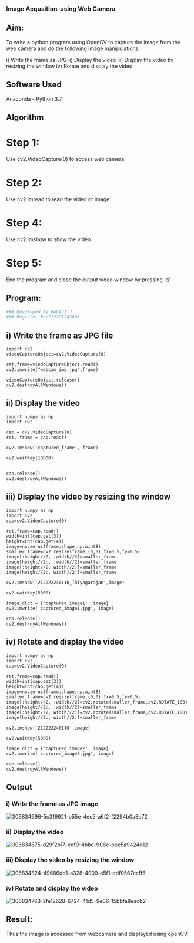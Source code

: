 ### Image Acqusition-using Web Camera
## Aim:
 
To write a python program using OpenCV to capture the image from the web camera and do the following image manipulations.

i) Write the frame as JPG 
ii) Display the video 
iii) Display the video by resizing the window
iv) Rotate and display the video

## Software Used
Anaconda - Python 3.7
## Algorithm
# Step 1:
Use cv2.VideoCapture(0) to access web camera.

# Step 2:
Use cv2.imread to read the video or image.

# Step 4:
Use cv2.imshow to show the video.

# Step 5:
End the program and close the output video window by pressing 'q'

## Program:
``` Python
### Developed By:BALAJI J
### Register No:212221243001
```
## i) Write the frame as JPG file

```
import cv2
viedoCaptureObject=cv2.VideoCapture(0)

ret,frame=viedoCaptureObject.read()
cv2.imwrite("webcam_img.jpg",frame)

viedoCaptureObject.release()
cv2.destroyAllWindows()
```


## ii) Display the video

```
import numpy as np
import cv2

cap = cv2.VideoCapture(0)
ret, frame = cap.read()

cv2.imshow('captured_frame', frame)

cv2.waitKey(10000)


cap.release()
cv2.destroyAllWindows()

```


## iii) Display the video by resizing the window
```
import numpy as np
import cv2
cap=cv2.VideoCapture(0)

ret,frame=cap.read()
width=int(cap.get(3))
height=int(cap.get(4))
image=np.zeros(frame.shape,np.uint8)
smaller_frame=cv2.resize(frame,(0,0),fx=0.5,fy=0.5)
image[:height//2, :width//2]=smaller_frame
image[height//2:, :width//2]=smaller_frame
image[:height//2, width//2:]=smaller_frame
image[height//2:, width//2:]=smaller_frame

cv2.imshow('212222240110_Thiyagarajan',image)

cv2.waitKey(5000)  

image_dict = {'captured_image1': image}
cv2.imwrite('captured_image1.jpg', image)

cap.release()
cv2.destroyAllWindows()
```



## iv) Rotate and display the video


```
import numpy as np
import cv2
cap=cv2.VideoCapture(0)

ret,frame=cap.read()
width=int(cap.get(3))
height=int(cap.get(4))
image=np.zeros(frame.shape,np.uint8)
smaller_frame=cv2.resize(frame,(0,0),fx=0.5,fy=0.5)
image[:height//2, :width//2]=cv2.rotate(smaller_frame,cv2.ROTATE_180)
image[height//2:, :width//2]=smaller_frame
image[:height//2, width//2:]=cv2.rotate(smaller_frame,cv2.ROTATE_180)
image[height//2:, width//2:]=smaller_frame

cv2.imshow('212222240110',image)

cv2.waitKey(5000) 

image_dict = {'captured_image2': image}
cv2.imwrite('captured_image2.jpg', image)

cap.release()
cv2.destroyAllWindows()
````






## Output

### i) Write the frame as JPG image
![306834696-5c319921-b55e-4ec5-a6f2-f2294b0a8e72](https://github.com/user-attachments/assets/e26534e5-502c-4782-9600-149a6ec5ca19)




### ii) Display the video

![306834875-d29f2b17-edf9-4bbe-906e-b6e5a9424d12](https://github.com/user-attachments/assets/3170cdaa-3bb9-4d40-aed4-017a991ac93e)




### iii) Display the video by resizing the window

![306834824-49686dd1-a328-4909-a5f1-ddf0567ecff6](https://github.com/user-attachments/assets/e61989db-8e10-4208-95af-b811097817ae)



### iv) Rotate and display the video

![306834763-2fe12628-6724-41d5-9e06-15bbfa8eacb2](https://github.com/user-attachments/assets/af425b21-3101-48e2-ad2d-6800a6a5bbb0)


## Result:
Thus the image is accessed from webcamera and displayed using openCV.
